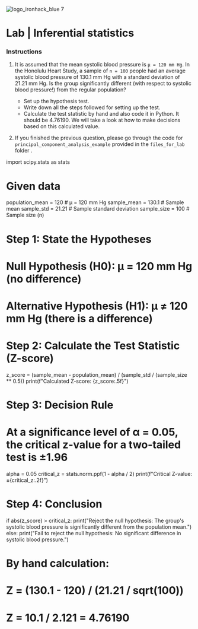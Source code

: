 ![logo_ironhack_blue 7](https://user-images.githubusercontent.com/23629340/40541063-a07a0a8a-601a-11e8-91b5-2f13e4e6b441.png)

# Lab | Inferential statistics


### Instructions

1. It is assumed that the mean systolic blood pressure is `μ = 120 mm Hg`. In the Honolulu Heart Study, a sample of `n = 100` people had an average systolic blood pressure of 130.1 mm Hg with a standard deviation of 21.21 mm Hg. Is the group significantly different (with respect to systolic blood pressure!) from the regular population?

   - Set up the hypothesis test.
   - Write down all the steps followed for setting up the test.
   - Calculate the test statistic by hand and also code it in Python. It should be 4.76190. We will take a look at how to make decisions based on this calculated value.

2. If you finished the previous question, please go through the code for `principal_component_analysis_example` provided in the `files_for_lab` folder .




import scipy.stats as stats

# Given data
population_mean = 120  # μ = 120 mm Hg
sample_mean = 130.1    # Sample mean
sample_std = 21.21     # Sample standard deviation
sample_size = 100      # Sample size (n)

# Step 1: State the Hypotheses
# Null Hypothesis (H0): μ = 120 mm Hg (no difference)
# Alternative Hypothesis (H1): μ ≠ 120 mm Hg (there is a difference)

# Step 2: Calculate the Test Statistic (Z-score)
z_score = (sample_mean - population_mean) / (sample_std / (sample_size ** 0.5))
print(f"Calculated Z-score: {z_score:.5f}")

# Step 3: Decision Rule
# At a significance level of α = 0.05, the critical z-value for a two-tailed test is ±1.96
alpha = 0.05
critical_z = stats.norm.ppf(1 - alpha / 2)
print(f"Critical Z-value: ±{critical_z:.2f}")

# Step 4: Conclusion
if abs(z_score) > critical_z:
    print("Reject the null hypothesis: The group's systolic blood pressure is significantly different from the population mean.")
else:
    print("Fail to reject the null hypothesis: No significant difference in systolic blood pressure.")

# By hand calculation:
# Z = (130.1 - 120) / (21.21 / sqrt(100))
# Z = 10.1 / 2.121 = 4.76190
